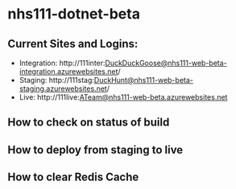 # nhs111-dotnet-beta

## Current Sites and Logins:

- Integration: http://111inter:DuckDuckGoose@nhs111-web-beta-integration.azurewebsites.net/
- Staging: http://111stag:DuckHunt@nhs111-web-beta-staging.azurewebsites.net/
- Live: http://111live:ATeam@nhs111-web-beta.azurewebsites.net

## How to check on status of build


## How to deploy from staging to live


## How to clear Redis Cache

